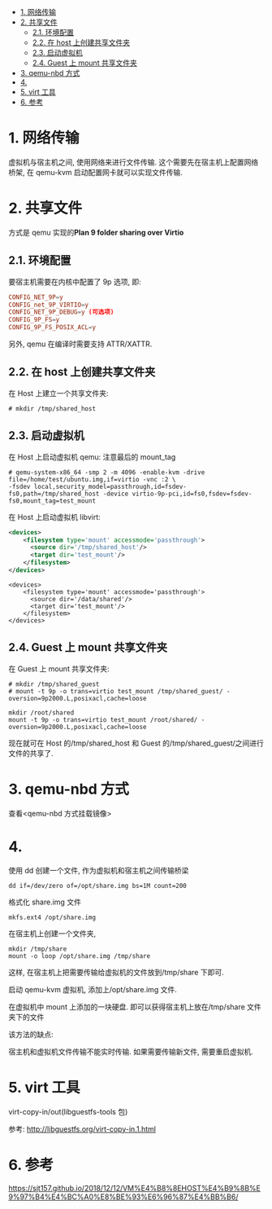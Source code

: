 
<!-- @import "[TOC]" {cmd="toc" depthFrom=1 depthTo=6 orderedList=false} -->

<!-- code_chunk_output -->

- [1. 网络传输](#1-网络传输)
- [2. 共享文件](#2-共享文件)
  - [2.1. 环境配置](#21-环境配置)
  - [2.2. 在 host 上创建共享文件夹](#22-在-host-上创建共享文件夹)
  - [2.3. 启动虚拟机](#23-启动虚拟机)
  - [2.4. Guest 上 mount 共享文件夹](#24-guest-上-mount-共享文件夹)
- [3. qemu-nbd 方式](#3-qemu-nbd-方式)
- [4.](#4)
- [5. virt 工具](#5-virt-工具)
- [6. 参考](#6-参考)

<!-- /code_chunk_output -->

# 1. 网络传输

虚拟机与宿主机之间, 使用网络来进行文件传输. 这个需要先在宿主机上配置网络桥架, 在 qemu-kvm 启动配置网卡就可以实现文件传输.

# 2. 共享文件

方式是 qemu 实现的**Plan 9 folder sharing over Virtio**

## 2.1. 环境配置

要宿主机需要在内核中配置了 9p 选项, 即:

```conf
CONFIG_NET_9P=y
CONFIG_net_9P_VIRTIO=y
CONFIG_NET_9P_DEBUG=y (可选项)
CONFIG_9P_FS=y
CONFIG_9P_FS_POSIX_ACL=y
```

另外, qemu 在编译时需要支持 ATTR/XATTR.

## 2.2. 在 host 上创建共享文件夹

在 Host 上建立一个共享文件夹:

```
# mkdir /tmp/shared_host
```

## 2.3. 启动虚拟机

在 Host 上启动虚拟机 qemu: 注意最后的 mount_tag

```
# qemu-system-x86_64 -smp 2 -m 4096 -enable-kvm -drive file=/home/test/ubuntu.img,if=virtio -vnc :2 \
-fsdev local,security_model=passthrough,id=fsdev-fs0,path=/tmp/shared_host -device virtio-9p-pci,id=fs0,fsdev=fsdev-fs0,mount_tag=test_mount
```

在 Host 上启动虚拟机 libvirt:

```xml
<devices>
    <filesystem type='mount' accessmode='passthrough'>
      <source dir='/tmp/shared_host'/>
      <target dir='test_mount'/>
    </filesystem>
</devices>
```


```
<devices>
    <filesystem type='mount' accessmode='passthrough'>
      <source dir='/data/shared'/>
      <target dir='test_mount'/>
    </filesystem>
</devices>
```

## 2.4. Guest 上 mount 共享文件夹

在 Guest 上 mount 共享文件夹:

```
# mkdir /tmp/shared_guest
# mount -t 9p -o trans=virtio test_mount /tmp/shared_guest/ -oversion=9p2000.L,posixacl,cache=loose
```

```
mkdir /root/shared
mount -t 9p -o trans=virtio test_mount /root/shared/ -oversion=9p2000.L,posixacl,cache=loose
```

现在就可在 Host 的/tmp/shared_host 和 Guest 的/tmp/shared_guest/之间进行文件的共享了.

# 3. qemu-nbd 方式

查看\<qemu-nbd 方式挂载镜像>

# 4.

使用 dd 创建一个文件, 作为虚拟机和宿主机之间传输桥梁

```
dd if=/dev/zero of=/opt/share.img bs=1M count=200
```

格式化 share.img 文件

```
mkfs.ext4 /opt/share.img
```

在宿主机上创建一个文件夹,

```
mkdir /tmp/share
mount -o loop /opt/share.img /tmp/share
```

这样, 在宿主机上把需要传输给虚拟机的文件放到/tmp/share 下即可.

启动 qemu-kvm 虚拟机, 添加上/opt/share.img 文件.

在虚拟机中 mount 上添加的一块硬盘. 即可以获得宿主机上放在/tmp/share 文件夹下的文件

该方法的缺点:

宿主机和虚拟机文件传输不能实时传输. 如果需要传输新文件, 需要重启虚拟机.


# 5. virt 工具

virt-copy-in/out(libguestfs-tools 包)

参考: http://libguestfs.org/virt-copy-in.1.html

# 6. 参考

https://sjt157.github.io/2018/12/12/VM%E4%B8%8EHOST%E4%B9%8B%E9%97%B4%E4%BC%A0%E8%BE%93%E6%96%87%E4%BB%B6/

